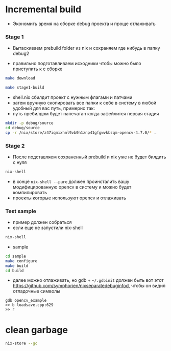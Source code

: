 # Incremental build

- Экономить время на сборке debug проекта и проще отлаживать

### Stage 1

- Вытаскиваем prebuild folder из nix и сохраняем где нибудь в папку debug2

- правильно подготавливаем исходники чтобы можно было приступить к с сборке

```bash
make download
```

```bash
make stage1-build
```

- shell.nix сбилдит проект с нужным флагами и патчами
- затем вручную скопировать все папки к себе в систему в любой удобный для вас путь, примерно так:
- путь пребилдом будет напечатан когда зафейлится первая стадия

```bash
mkdir -p debug/source
cd debug/source
cp -r /nix/store/z47iqmixhnl9vb0h1znp41gfgwvkbzqm-opencv-4.7.0/* .
```

### Stage 2

- После подставляем сохраненный prebuild и nix уже не будет билдить с нуля

```bash
nix-shell
```

- в конце `nix-shell --pure` должен проинсталить вашу модифицированную opencv в систему и можно будет компилировать
- проекты которые используют opencv и отлаживать

### Test sample

- пример должен собраться
- если еще не запустили nix-shell

```bash
nix-shell
```
- sample

```bash
cd sample
make configure
make build
cd build
```
- далее можно отлаживать, но gdb + `~/.gdbinit` должен быть вот этот https://github.com/symphorien/nixseparatedebuginfod, чтобы он видил отладочные символы

```
gdb opencv_example
>> b loadsave.cpp:629
>> r
```

# clean garbage

```bash
nix-store --gc
```
